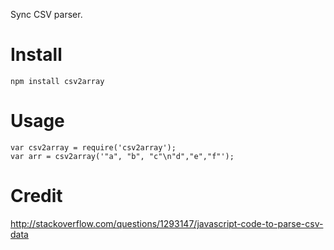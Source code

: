 Sync CSV parser.

# Install 

    npm install csv2array

# Usage 

    var csv2array = require('csv2array');
    var arr = csv2array('"a", "b", "c"\n"d","e","f"');

# Credit 

http://stackoverflow.com/questions/1293147/javascript-code-to-parse-csv-data
